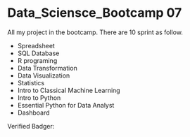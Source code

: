 # Data_Sciensce_Bootcamp 07

All my project in the bootcamp. There are 10 sprint as follow.

- Spreadsheet
- SQL Database
- R programing
- Data Transformation
- Data Visualization
- Statistics
- Intro to Classical Machine Learning
- Intro to Python
- Essential Python for Data Analyst
- Dashboard

Verified Badger: 

